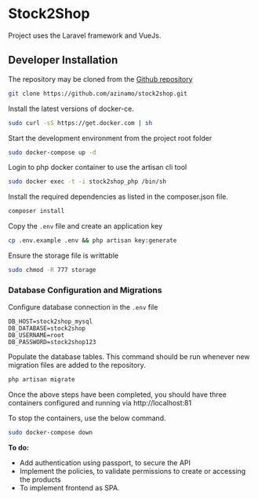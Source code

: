 # Stock2Shop    

Project uses the Laravel framework and VueJs.


## Developer Installation

The repository may be cloned from the [Github repository](https://github.com/azinamo/stock2shop.git)
```bash
git clone https://github.com/azinamo/stock2shop.git
```

Install the latest versions of docker-ce.
```bash
sudo curl -sS https://get.docker.com | sh
```

Start the development environment from the project root folder
```bash
sudo docker-compose up -d
```

Login to php docker container to use the artisan cli tool

```bash
sudo docker exec -t -i stock2shop_php /bin/sh
```

Install the required dependencies as listed in the composer.json file.

```bash
composer install
```

Copy the `.env` file and create an application key
```bash
cp .env.example .env && php artisan key:generate
```

Ensure the storage file is writtable
```bash
sudo chmod -R 777 storage
```


### Database Configuration and Migrations

Configure database connection in the `.env` file
```
DB_HOST=stock2shop_mysql
DB_DATABASE=stock2shop
DB_USERNAME=root
DB_PASSWORD=stock2shop123
```

Populate the database tables.
This command should be run whenever new migration files are added to the repository.
```bash
php artisan migrate
```


Once the above steps have been completed, you should have three containers configured and running via http://localhost:81

To stop the containers, use the below command.
```bash
sudo docker-compose down
```
**To do:**

- Add authentication using passport, to secure the API
- Implement the policies, to validate permissions to create or accessing the products
- To implement frontend as SPA.